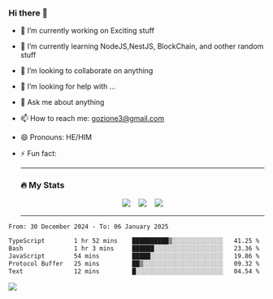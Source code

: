 ### Hi there 👋

<!--
**charlieScript/charlieScript** is a ✨ _special_ ✨ repository because its `README.md` (this file) appears on your GitHub profile.

Here are some ideas to get you started: -->

- 🔭 I’m currently working on Exciting stuff
- 🌱 I’m currently learning NodeJS,NestJS, BlockChain, and oother random stuff
- 👯 I’m looking to collaborate on anything
- 🤔 I’m looking for help with ...
- 💬 Ask me about anything
- 📫 How to reach me: gozione3@gmail.com
- 😄 Pronouns: HE/HIM
- ⚡ Fun fact:


  ---

  ### :fire: My Stats

  <div id="stats" align="center">
  <img src="http://github-readme-streak-stats.herokuapp.com?user=charlieScript&theme=dark&date_format=M%20j%5B%2C%20Y%5D" />&nbsp;&nbsp;&nbsp;
  <img src="https://github-readme-stats.vercel.app/api/top-langs/?username=charlieScript&layout=compact&theme=vision-friendly-dark"/>&nbsp;&nbsp;&nbsp;
  <img src="https://github-readme-stats.vercel.app/api?username=charlieScript&show_icons=true&theme=radical"/>
  </div>

  ---



<!--START_SECTION:waka-->

```txt
From: 30 December 2024 - To: 06 January 2025

TypeScript        1 hr 52 mins    ██████████▒░░░░░░░░░░░░░░   41.25 %
Bash              1 hr 3 mins     ██████░░░░░░░░░░░░░░░░░░░   23.36 %
JavaScript        54 mins         █████░░░░░░░░░░░░░░░░░░░░   19.86 %
Protocol Buffer   25 mins         ██▒░░░░░░░░░░░░░░░░░░░░░░   09.32 %
Text              12 mins         █░░░░░░░░░░░░░░░░░░░░░░░░   04.54 %
```

<!--END_SECTION:waka-->
![](https://komarev.com/ghpvc/?username=charlieScript)
